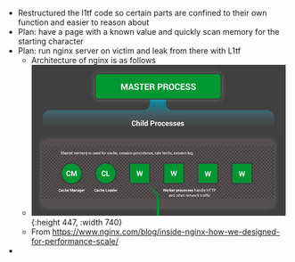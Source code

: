 - Restructured the l1tf code so certain parts are confined to their own function and easier to reason about
- Plan: have a page with a known value and quickly scan memory for the starting character
- Plan: run nginx server on victim and leak from there with L1tf
	- Architecture of nginx is as follows
	- ![image.png](../assets/image_1708344306198_0.png){:height 447, :width 740}
	- From https://www.nginx.com/blog/inside-nginx-how-we-designed-for-performance-scale/
-